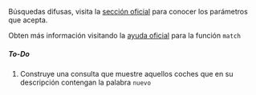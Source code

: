 Búsquedas difusas, visita la [sección oficial](https://www.elastic.co/guide/en/elasticsearch/reference/6.2/common-options.html#fuzziness) para conocer los parámetros que acepta.

Obten más información visitando la [ayuda oficial](https://www.elastic.co/guide/en/elasticsearch/reference/6.2/query-dsl-match-query.html) para la función `match`

##### To-Do
1. Construye una consulta que muestre aquellos coches que en su descripción contengan la palabra `nuevo`
